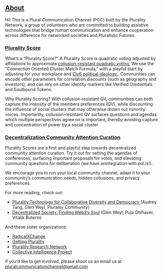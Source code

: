 ## [About](#about)

Hi! This is a Plural Communication Channel (PCC) built by the Plurality Network, a group of volunteers who are committed to building assistive technologies that bridge human communication and enhance cooperation across difference for networked societies and Pluralistic Futures. 

### [Plurality Score](#plurality)

What’s a “Plurality Score?” A Plurality Score is quadratic voting adjusted by affiliations to approximate [collusion-resistant quadratic voting.](https://papers.ssrn.com/sol3/papers.cfm?abstract_id=4311507) We use the “Connection Oriented Cluster Match Formula,” with a playful start by adjusting for your workplace and [Civ6 political ideology.](https://www.radicalxchange.org/media/blog/political-ideologies-for-the-21st-century/). Communities can encode other parameters for correlation discounts (such as geography and investors), and can rely on other identity markers like Verified Credentials and Soulbound Tokens.

Why Plurality Scoring? With collusion-resistant QV, communities can both capture the intensity of the members preferences (QV), while 
discounting the influence of social clusters that may otherwise drown out minority voices. Importantly, collusion-resistant QV surfaces questions and agendas which multiple perspectives agree on is important, thereby avoiding capture and concentration of power by a social cluster. 

### [Decentralization Community Attention Curation](#dac)
Plurality Scores are a first and playful step towards decentralized community attention curation. Try it out for setting the agendas of conferences, surfacing important proposals for votes, and elevating community quesitons for deliberation (we have anintegration with pol.is!).

We encourage you to run your local community channel, adapt it to your community’s communication needs, hidden collusions, and privacy preferences.

For more reading, check out:

* [Plurality:Technology for Collaborative Diversity and Democracy ](https://www.plurality.net/v/eng/)(Audrey Tang, Glen Weyl, Plurality Community)
* [Decentralized Society: Finding Web3’s Soul](https://papers.ssrn.com/sol3/papers.cfm?abstract_id=4105763) (Glen Weyl, Puja Ohlhaver, Vitalik Buterin)

And these sister organizations:

* [RadicalXChange](https://www.radicalxchange.org/)
* [Getting Plurality](https://gettingplurality.org/)
* [Plurality Research Network](https://www.plurality.institute/)
* [Collective Intelligence Project ](https://cip.org/)

If you’d like to get involved, please shoot us an email us at pluralcommunicationchannel@gmail.com
